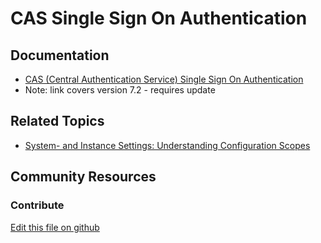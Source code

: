 # CAS Single Sign On Authentication

## Documentation

* [CAS (Central Authentication Service) Single Sign On Authentication](https://portal.liferay.dev/docs/7-2/deploy/-/knowledge_base/d/cas-central-authentication-service-single-sign-on-authentication)
* Note: link covers version 7.2 - requires update

## Related Topics

* [System- and Instance Settings: Understanding Configuration Scopes](https://learn.liferay.com/dxp/7.x/en/system-administration/system-settings/understanding-configuration-scope.html#system-settings-and-instance-settings)

## Community Resources


### Contribute

[Edit this file on github](https://github.com/olafk/controlpanel-documentation-docs/blob/master/md/73en/com_liferay_configuration_admin_web_portlet_InstanceSettingsPortlet/cas.md)
